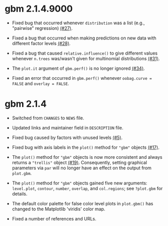 # gbm 2.1.4.9000

* Fixed bug that occurred whenever `distribution` was a list (e.g., "pairwise" regression) [(#27)](https://github.com/gbm-developers/gbm/issues/27).

* Fixed a bug that occurred when making predictions on new data with different factor levels [(#28)](https://github.com/gbm-developers/gbm/issues/28).

* Fixed a bug that caused `relative.influence()` to give different values whenever `n.trees` was/wasn't given for multinomial distributions [(#31)](https://github.com/gbm-developers/gbm/issues/31).

* The `plot.it` argument of `gbm.perf()` is no longer ignored [(#34)](https://github.com/gbm-developers/gbm/issues/34). 

* Fixed an error that occurred in `gbm.perf()` whenever `oobag.curve = FALSE` and `overlay = FALSE`.


# gbm 2.1.4

* Switched from `CHANGES` to `NEWS` file.

* Updated links and maintainer field in `DESCRIPTION` file.

* Fixed bug caused by factors with unused levels
[(#5)](https://github.com/gbm-developers/gbm/issues/5).

* Fixed bug with axis labels in the `plot()` method for `"gbm"` objects [(#17)](https://github.com/gbm-developers/gbm/issues/17).

* The `plot()` method for `"gbm"` objects is now more consistent and always returns a `"trellis"` object [(#19)](https://github.com/gbm-developers/gbm/issues/19). Consequently, setting graphical parameters via `par` will no longer have an effect on the output from `plot.gbm`.

* The `plot()` method for `"gbm"` objects gained five new arguments: `level.plot`, `contour`, `number`, `overlap`, and `col.regions`; see `?plot.gbm` for details.

* The default color palette for false color level plots in `plot.gbm()` has changed to the Matplotlib 'viridis' color map.

* Fixed a number of references and URLs.
